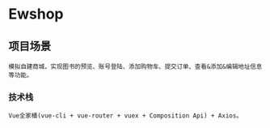 # Ewshop

## 项目场景
```
模拟自建商城，实现图书的预览、账号登陆、添加购物车、提交订单、查看&添加&编辑地址信息等功能。
```

### 技术栈
```
Vue全家桶(vue-cli + vue-router + vuex + Composition Api) + Axios。
```


